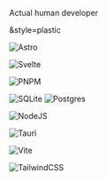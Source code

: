 Actual human developer 

&style=plastic

![Astro](https://img.shields.io/badge/astro-%232C2052.svg?style=for-the-badge&logo=astro&logoColor=white&style=plastic)

![Svelte](https://img.shields.io/badge/svelte-%23f1413d.svg?style=for-the-badge&logo=svelte&logoColor=white&style=plastic)

![PNPM](https://img.shields.io/badge/pnpm-%234a4a4a.svg?style=for-the-badge&logo=pnpm&logoColor=f69220&style=plastic)


![SQLite](https://img.shields.io/badge/sqlite-%2307405e.svg?style=for-the-badge&logo=sqlite&logoColor=white&style=plastic&style=plastic)
![Postgres](https://img.shields.io/badge/postgres-%23316192.svg?style=for-the-badge&logo=postgresql&logoColor=white&style=plastic)


![NodeJS](https://img.shields.io/badge/node.js-6DA55F?style=for-the-badge&logo=node.js&logoColor=white&style=plastic)


![Tauri](https://img.shields.io/badge/tauri-%2324C8DB.svg?style=for-the-badge&logo=tauri&logoColor=%23FFFFFF&style=plastic)

![Vite](https://img.shields.io/badge/vite-%23646CFF.svg?style=for-the-badge&logo=vite&logoColor=white&style=plastic)

![TailwindCSS](https://img.shields.io/badge/tailwindcss-%2338B2AC.svg?style=for-the-badge&logo=tailwind-css&logoColor=white&style=plastic)

